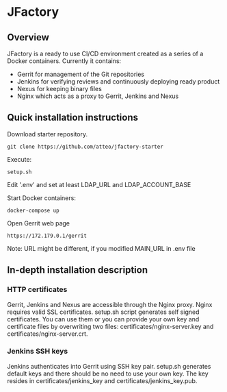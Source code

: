 # JFactory

## Overview
JFactory is a ready to use CI/CD environment created as a series of a Docker containers. Currently it contains:
* Gerrit for management of the Git repositories
* Jenkins for verifying reviews and continuously deploying ready product
* Nexus for keeping binary files
* Nginx which acts as a proxy to Gerrit, Jenkins and Nexus

## Quick installation instructions

Download starter repository. 

```
git clone https://github.com/atteo/jfactory-starter
```
Execute:
```
setup.sh
```

Edit '.env' and set at least LDAP_URL and LDAP_ACCOUNT_BASE

Start Docker containers:

```
docker-compose up
```

Open Gerrit web page

```
https://172.179.0.1/gerrit
```
Note: URL might be different, if you modified MAIN_URL in .env file


## In-depth installation description

### HTTP certificates

Gerrit, Jenkins and Nexus are accessible through the Nginx proxy. Nginx requires valid SSL certificates.
setup.sh script generates self signed certificates. You can use them or you can provide your own key and certificate files
by overwriting two files: certificates/nginx-server.key and certificates/nginx-server.crt.

### Jenkins SSH keys

Jenkins authenticates into Gerrit using SSH key pair. setup.sh generates default keys and there should be no need
to use your own key. The key resides in certificates/jenkins_key and certificates/jenkins_key.pub.
